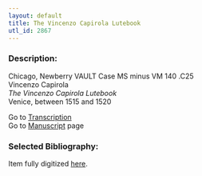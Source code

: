 ```yaml
---
layout: default
title: The Vincenzo Capirola Lutebook
utl_id: 2867
---
```


###  Description:

Chicago, Newberry VAULT Case MS minus VM 140 .C25<br>
Vincenzo Capirola<br>
_The Vincenzo Capirola Lutebook_<br>
Venice, between 1515 and 1520

Go to [Transcription](https://centerfordigitalhumanities.github.io/Newberry-Italian-paleography/transcription/027)<br>
Go to [Manuscript](https://centerfordigitalhumanities.github.io/Newberry-Italian-paleography/www/record.html?id=027) page 

###  Selected Bibliography:

Item fully digitized [here](http://collections.carli.illinois.edu/cdm/ref/collection/nby_music/id/1167).

